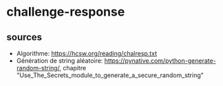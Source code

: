 # challenge-response

## sources

* Algorithme: <https://hcsw.org/reading/chalresp.txt>
* Génération de string aléatoire: <https://pynative.com/python-generate-random-string/>, chapitre "Use_The_Secrets_module_to_generate_a_secure_random_string"